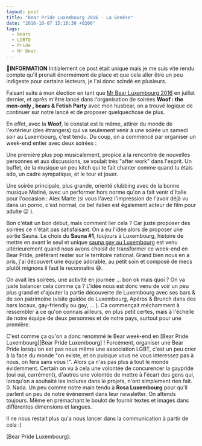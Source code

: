 ```yaml
---
layout: post
title: "Bear Pride Luxembourg 2016 - La Genèse"
date: "2016-10-07 15:16:30 +0200"
tags:
  - bears
  - LGBTQ
  - Pride
  - Mr Bear
---
```


**📡INFORMATION** Initialement ce post était unique mais je me suis vite rendu compte qu'il prenait énormément de place et que cela aller être un peu indigeste pour certains lecteurs, je l'ai donc scindé en plusieurs.

Faisant suite à mon élection en tant que [Mr Bear Luxembourg 2016][Mr Bear 2016 FB] en juillet dernier, et après m'être lancé dans l'organisation de soirées **Woof : the men-only , bears & Fetish Party** avec mon husbear, on a trouvé logique de continuer sur notre lancé et de proposer quelquechose de plus.

En effet, avec la **Woof**, le constat est le même, attirer du monde de l'extérieur (des étrangers) qui va seulement venir à une soirée un samedi soir au Luxembourg, c'est tendu. Du coup, on a commencé par organiser un week-end entier avec deux soirées :

Une première plus pop musicalement, propice à la rencontre de nouvelles personnes et aux discussions, se voulait très "after work" dans l'esprit. Un buffet, de la musique un peu kitch qui te fait chanter comme quand tu étais ado, un cadre sympatique, et le tour et jouer.

Une soirée principale, plus grande, orienté clubbing avec de la bonne musique Matiné, avec un performer hors norme qu'on a fait venir d'Italie pour l'occasion : Alex Marte (si vous l'avez l'impression de l'avoir déjà vu dans un porno, c'est normal, ce bel italien est également acteur de film pour adulte 😜 ).

Bon c'était un bon début, mais comment lier cela ? Car juste proposer des soirées ce n'était pas satisfaisant. On a eu l'idée alors de proposer une sortie Sauna. Le choix du **Sauna #1**, toujours à Luxembourg, histoire de mettre en avant le seul et unique [sauna gay au Luxembourg][Sauna #1] est venu ultérieurement quand nous avons choisit de transformer ce week-end en Bear Pride, préférant rester sur le territoire national. Grand bien nous en a pris, j'ai découvert une équipe adorable, au petit soin et composé de mecs plutôt mignons il faut le reconnaitre 😅.

On avait les soirées, une activité en journée ... bon ok mais quoi ? On va juste balancer cela comme ça ? L'idée nous est donc venu de voir un peu plus grand et d'ajouter la partie découverte de Luxembourg avec ses bars & de son patrimoine (visite guidée de Luxembourg, Apéros & Brunch dans des bars locaux, gay-friendly ou gay, ... ). Ca commençait méchamment à ressembler à ce qu'on connais ailleurs, en plus petit certes, mais à l'échelle de notre équipe de deux personnes et de notre pays, surtout pour une première.

C'est comme ça qu'on a donc renommé le Bear week-end en [Bear Pride Luxembourg][Bear Pride Luxembourg] ! Forcément, organiser une Bear Pride lorsqu'on est pas nous même une association LGBT, c'est un peu crier à la face du monde "on existe, et on puisque vous ne vous interessez pas à nous, on fera sans vous !". Alors ça n'as pas plus à tout le monde évidemment. Certain on vu à cela une volontée de concurencer la gaypride (oui oui, carrément), d'autres une volontée de mettre à l'écart des gens qui, lorsqu'on a souhaité les inclures dans le projets, n'ont simplement rien fait. 0. Nada. Un peu comme notre main tendu à **Rosa Luxembourg** pour qu'il parlent un peu de notre évènement dans leur newsletter. On attends toujours. Même en prémachant le boulot de fournir textes et images dans différentes dimensions et langues.

Il ne nous restait plus qu'a nous lancer dans la communication à partir de cela :) 

[Mr Bear 2016 FB]: https://www.facebook.com/mr.bear.luxembourg/
[Sauna #1]: http://
[Bear Pride Luxembourg]:
